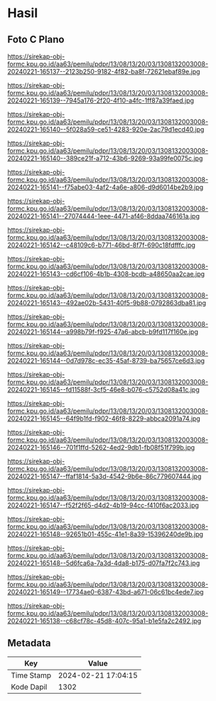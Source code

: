 # Hasil

## Foto C Plano

https://sirekap-obj-formc.kpu.go.id/aa63/pemilu/pdpr/13/08/13/20/03/1308132003008-20240221-165137--2123b250-9182-4f82-ba8f-72621ebaf89e.jpg

https://sirekap-obj-formc.kpu.go.id/aa63/pemilu/pdpr/13/08/13/20/03/1308132003008-20240221-165139--7945a176-2f20-4f10-a4fc-1ff87a39faed.jpg

https://sirekap-obj-formc.kpu.go.id/aa63/pemilu/pdpr/13/08/13/20/03/1308132003008-20240221-165140--5f028a59-ce51-4283-920e-2ac79d1ecd40.jpg

https://sirekap-obj-formc.kpu.go.id/aa63/pemilu/pdpr/13/08/13/20/03/1308132003008-20240221-165140--389ce21f-a712-43b6-9269-93a99fe0075c.jpg

https://sirekap-obj-formc.kpu.go.id/aa63/pemilu/pdpr/13/08/13/20/03/1308132003008-20240221-165141--f75abe03-4af2-4a6e-a806-d9d6014be2b9.jpg

https://sirekap-obj-formc.kpu.go.id/aa63/pemilu/pdpr/13/08/13/20/03/1308132003008-20240221-165141--27074444-1eee-4471-af46-8ddaa746161a.jpg

https://sirekap-obj-formc.kpu.go.id/aa63/pemilu/pdpr/13/08/13/20/03/1308132003008-20240221-165142--c48109c6-b771-46bd-8f7f-690c18fdfffc.jpg

https://sirekap-obj-formc.kpu.go.id/aa63/pemilu/pdpr/13/08/13/20/03/1308132003008-20240221-165143--cd6cf106-4b1b-4308-bcdb-a48650aa2cae.jpg

https://sirekap-obj-formc.kpu.go.id/aa63/pemilu/pdpr/13/08/13/20/03/1308132003008-20240221-165143--492ae02b-5431-40f5-9b88-0792863dba81.jpg

https://sirekap-obj-formc.kpu.go.id/aa63/pemilu/pdpr/13/08/13/20/03/1308132003008-20240221-165144--a998b79f-f925-47a6-abcb-b9fd117f160e.jpg

https://sirekap-obj-formc.kpu.go.id/aa63/pemilu/pdpr/13/08/13/20/03/1308132003008-20240221-165144--0d7d978c-ec35-45af-8739-ba75657ce6d3.jpg

https://sirekap-obj-formc.kpu.go.id/aa63/pemilu/pdpr/13/08/13/20/03/1308132003008-20240221-165145--fd11588f-3cf5-46e8-b076-c5752d08a41c.jpg

https://sirekap-obj-formc.kpu.go.id/aa63/pemilu/pdpr/13/08/13/20/03/1308132003008-20240221-165145--64f9b1fd-f902-46f8-8229-abbca2091a74.jpg

https://sirekap-obj-formc.kpu.go.id/aa63/pemilu/pdpr/13/08/13/20/03/1308132003008-20240221-165146--701f1ffd-5262-4ed2-9db1-fb08f51f799b.jpg

https://sirekap-obj-formc.kpu.go.id/aa63/pemilu/pdpr/13/08/13/20/03/1308132003008-20240221-165147--ffaf1814-5a3d-4542-9b6e-86c779607444.jpg

https://sirekap-obj-formc.kpu.go.id/aa63/pemilu/pdpr/13/08/13/20/03/1308132003008-20240221-165147--f52f2f65-d4d2-4b19-94cc-f410f6ac2033.jpg

https://sirekap-obj-formc.kpu.go.id/aa63/pemilu/pdpr/13/08/13/20/03/1308132003008-20240221-165148--92651b01-455c-41e1-8a39-15396240de9b.jpg

https://sirekap-obj-formc.kpu.go.id/aa63/pemilu/pdpr/13/08/13/20/03/1308132003008-20240221-165148--5d6fca6a-7a3d-4da8-b175-d07fa7f2c743.jpg

https://sirekap-obj-formc.kpu.go.id/aa63/pemilu/pdpr/13/08/13/20/03/1308132003008-20240221-165149--17734ae0-6387-43bd-a671-06c61bc4ede7.jpg

https://sirekap-obj-formc.kpu.go.id/aa63/pemilu/pdpr/13/08/13/20/03/1308132003008-20240221-165138--c68cf78c-45d8-407c-95a1-b1e5fa2c2492.jpg


## Metadata

| Key        | Value               |
| ---------- | ------------------- |
| Time Stamp | 2024-02-21 17:04:15 |
| Kode Dapil | 1302                |



